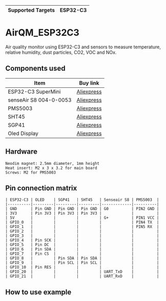 | Supported Targets | ESP32-C3 |
| ----------------- | -------- |

# AirQM_ESP32C3

Air quality monitor using ESP32-C3 and sensors to measure temperature, relative humidity, dust particles, CO2, VOC and NOx.

## Components used

|Item                       |Buy link                                                               |
|---------------------------|-----------------------------------------------------------------------|
| ESP32-C3 SuperMini        | [Aliexpress](https://www.aliexpress.com/item/1005006451672646.html)   |
| senseAir S8 004-0-0053    | [Aliexpress](https://www.aliexpress.com/item/1005005225848074.html)   |
| PMS5003                   | [Aliexpress](https://www.aliexpress.com/item/1005005967735332.html)   |
| SHT45                     | [Aliexpress](https://www.aliexpress.com/item/1005003742319869.html)   |
| SGP41                     | [Aliexpress](https://www.aliexpress.com/item/4000037083952.html)      |
| Oled Display              | [Aliexpress](https://www.aliexpress.com/item/32950307344.html)        |

## Hardware
```
Neodim magnet: 2.5mm diameter, 1mm height
Heat insert: M2 x 3 x 3.2 for main board
Screws: M2 for PMS5003
```

## Pin connection matrix

```
| ESP32-C3 | OLED    | SGP41   | SHT45   | Senseair S8 | PMS5003  |
|----------|---------|---------|---------|-------------|----------|
| GND      | Pin GND | Pin GND | Pin GND | G0          | PIN2 GND |
| 3V3      | Pin 3V3 | Pin 3V3 | Pin 3V3 |             |          |
| 5V       |         |         |         | G+          | PIN1 VCC |
| GPIO_0   |         |         |         |             | PIN4 TX  |
| GPIO_1   |         |         |         |             | PIN5 RX  |
| GPIO_2   |         |         |         |             |          |
| GPIO_3   |         |         |         |             |          |
| GPIO_4   | Pin SCK |         |         |             |          |
| GPIO_5   | Pin DC  |         |         |             |          |
| GPIO_6   | Pin SDA |         |         |             |          |
| GPIO_7   | Pin CS  |         |         |             |          |
| GPIO_8   |         | Pin SDA | Pin SDA |             |          |
| GPIO_9   |         | Pin SCL | Pin SCL |             |          |
| GPIO_10  | Pin RES |         |         |             |          |
| GPIO_20  |         |         |         | UART_TxD    |          |
| GPIO_21  |         |         |         | UART_RxD    |          |
```

## How to use example
